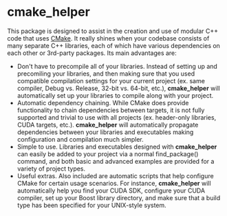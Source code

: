 # cmake_helper

This package is designed to assist in the creation and use of modular C++ code that uses [CMake](http://www.cmake.org/). It really shines when your codebase consists of many separate C++ libraries, each of which have various dependencies on each other or 3rd-party packages. Its main advantages are:

* Don't have to precompile all of your libraries. Instead of setting up and precomiling your libraries, and then making sure that you used compatible compilation settings for your current project (ex. same compiler, Debug vs. Release, 32-bit vs. 64-bit, etc.), **cmake_helper** will automatically set up your libraries to compile along with your project.
* Automatic dependency chaining. While CMake does provide functionality to chain dependencies between targets, it is not fully supported and trivial to use with all projects (ex. header-only libraries, CUDA targets, etc.). **cmake_helper** will automatically propagate dependencies between your libraries and executables making configuration and compilation much simpler.
* Simple to use. Libraries and executables designed with **cmake_helper** can easily be added to your project via a normal find_package() command, and both basic and advanced examples are provided for a variety of project types.
* Useful extras. Also included are automatic scripts that help configure CMake for certain usage scenarios. For instance, **cmake_helper** will automatically help you find your CUDA SDK, configure your CUDA compiler, set up your Boost library directory, and make sure that a build type has been specified for your UNIX-style system.
